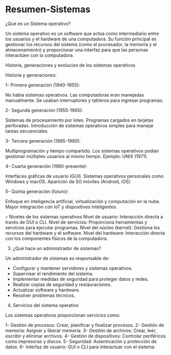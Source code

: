 # Resumen-Sistemas

¿Que es un Sistema operativo?

Un sistema operativo es un software que actúa como intermediario entre los usuarios y el hardware de una computadora. Su función principal es gestionar los recursos del sistema (como el procesador, la memoria y el almacenamiento) y proporcionar una interfaz para que las personas interactúen con la computadora.

Historia, generaciones y evolucion de los sistemas operativos

Historia y generaciones:

1- Primera generación (1940-1955):

No había sistemas operativos. Las computadoras eran manejadas manualmente.
Se usaban interruptores y tableros para ingresar programas.

2- Segunda generación (1955-1965):

Sistemas de procesamiento por lotes.
Programas cargados en tarjetas perforadas.
Introducción de sistemas operativos simples para manejar tareas secuenciales.

3- Tercera generación (1965-1980):

Multiprogramación y tiempo compartido.
Los sistemas operativos podían gestionar múltiples usuarios al mismo tiempo.
Ejemplo: UNIX (1971).

4- Cuarta generación (1980-presente):

Interfaces gráficas de usuario (GUI).
Sistemas operativos personales como Windows y macOS.
Aparición de SO móviles (Android, iOS).

5- Quinta generación (futuro):

Enfoque en inteligencia artificial, virtualización y computación en la nube.
Mayor integración con IoT y dispositivos inteligentes.

◦ Niveles de los sistemas operativos
Nivel de usuario: Interacción directa a través de GUI o CLI.
Nivel de servicios: Proporciona herramientas y servicios para ejecutar programas.
Nivel del núcleo (kernel): Gestiona los recursos del hardware y el software.
Nivel del hardware: Interacción directa con los componentes físicos de la computadora.

3. ¿Qué hace un administrador de sistemas?

Un administrador de sistemas es responsable de:

+ Configurar y mantener servidores y sistemas operativos.
+ Supervisar el rendimiento del sistema.
+ Implementar medidas de seguridad para proteger datos y redes.
+ Realizar copias de seguridad y restauraciones.
+ Actualizar software y hardware.
+ Resolver problemas técnicos.

4. Servicios del sistema operativo

Los sistemas operativos proporcionan servicios como:

1- Gestión de procesos: Crear, planificar y finalizar procesos.
2- Gestión de memoria: Asignar y liberar memoria.
3- Gestión de archivos: Crear, leer, escribir y eliminar archivos.
4- Gestión de dispositivos: Controlar periféricos como impresoras y discos.
5- Seguridad: Autenticación y protección de datos.
6- Interfaz de usuario: GUI o CLI para interactuar con el sistema.
